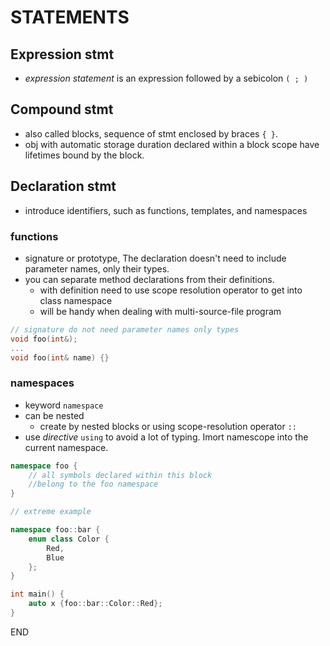 # STATEMENTS

## Expression stmt

* _expression statement_ is an expression followed by a sebicolon `( ; )`

## Compound stmt

* also called blocks, sequence of stmt enclosed by braces `{ }`.
* obj with automatic storage duration declared within a block scope have lifetimes bound by the block.

## Declaration stmt

* introduce identifiers, such as functions, templates, and namespaces

### functions

* signature or prototype, The declaration doesn't need to include parameter names, only their types.
* you can separate method declarations from their definitions.
  * with definition need to use scope resolution operator to get into class namespace
  * will be handy when dealing with multi-source-file program

```cpp
// signature do not need parameter names only types
void foo(int&);
...
void foo(int& name) {}
```

### namespaces

* keyword `namespace`
* can be nested
  * create by nested blocks or using scope-resolution operator `::`
* use _directive_ `using` to avoid a lot of typing. Imort namescope into the current namespace.

```cpp
namespace foo {
    // all symbols declared within this block
    //belong to the foo namespace
}
```

```cpp
// extreme example

namespace foo::bar {
    enum class Color {
        Red,
        Blue
    };
}

int main() {
    auto x {foo::bar::Color::Red};
}
```













END

